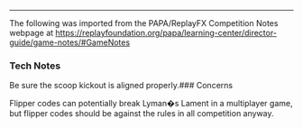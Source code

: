 ***
The following was imported from the PAPA/ReplayFX Competition Notes webpage at https://replayfoundation.org/papa/learning-center/director-guide/game-notes/#GameNotes

### Tech Notes
            
Be sure the scoop kickout is aligned properly.### Concerns
            
Flipper codes can potentially break Lyman�s Lament in a multiplayer game, but flipper codes should be against the rules in all competition anyway.